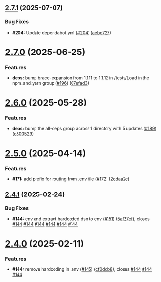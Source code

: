 ## [2.7.1](https://github.com/VilnaCRM-Org/user-service/compare/v2.7.0...v2.7.1) (2025-07-07)

### Bug Fixes

- **#204:** Update dependabot.yml ([#204](https://github.com/VilnaCRM-Org/user-service/issues/204)) ([aebc727](https://github.com/VilnaCRM-Org/user-service/commit/aebc727f5cf5b5a1c98d921c7d504690a5e3d7e2))

# [2.7.0](https://github.com/VilnaCRM-Org/user-service/compare/v2.6.0...v2.7.0) (2025-06-25)

### Features

- **deps:** bump brace-expansion from 1.1.11 to 1.1.12 in /tests/Load in the npm_and_yarn group ([#196](https://github.com/VilnaCRM-Org/user-service/issues/196)) ([07efad3](https://github.com/VilnaCRM-Org/user-service/commit/07efad31bb5f92e8dbeb9697917e2acc1a05add8))

# [2.6.0](https://github.com/VilnaCRM-Org/user-service/compare/v2.5.0...v2.6.0) (2025-05-28)

### Features

- **deps:** bump the all-deps group across 1 directory with 5 updates ([#189](https://github.com/VilnaCRM-Org/user-service/issues/189)) ([c800529](https://github.com/VilnaCRM-Org/user-service/commit/c80052918cfbd1404ee77b0ef84d1dc4a3c96b97))

# [2.5.0](https://github.com/VilnaCRM-Org/user-service/compare/v2.4.1...v2.5.0) (2025-04-14)

### Features

- **#171:** add prefix for routing from .env file ([#172](https://github.com/VilnaCRM-Org/user-service/issues/172)) ([2cdaa2c](https://github.com/VilnaCRM-Org/user-service/commit/2cdaa2c31ddeb9a54a3e1998a50d0058916a4d04))

## [2.4.1](https://github.com/VilnaCRM-Org/user-service/compare/v2.4.0...v2.4.1) (2025-02-24)

### Bug Fixes

- **#144:** env and extract hardcoded dsn to env ([#151](https://github.com/VilnaCRM-Org/user-service/issues/151)) ([5af27cf](https://github.com/VilnaCRM-Org/user-service/commit/5af27cfec314106bafa2b5c4652267289f8f1486)), closes [#144](https://github.com/VilnaCRM-Org/user-service/issues/144) [#144](https://github.com/VilnaCRM-Org/user-service/issues/144) [#144](https://github.com/VilnaCRM-Org/user-service/issues/144) [#144](https://github.com/VilnaCRM-Org/user-service/issues/144) [#144](https://github.com/VilnaCRM-Org/user-service/issues/144) [#144](https://github.com/VilnaCRM-Org/user-service/issues/144)

# [2.4.0](https://github.com/VilnaCRM-Org/user-service/compare/v2.3.1...v2.4.0) (2025-02-11)

### Features

- **#144:** remove hardcoding in .env ([#145](https://github.com/VilnaCRM-Org/user-service/issues/145)) ([cf0ddb8](https://github.com/VilnaCRM-Org/user-service/commit/cf0ddb83c9794387d1c2dedcf6e56529931dd5a9)), closes [#144](https://github.com/VilnaCRM-Org/user-service/issues/144) [#144](https://github.com/VilnaCRM-Org/user-service/issues/144) [#144](https://github.com/VilnaCRM-Org/user-service/issues/144)
